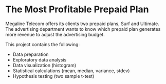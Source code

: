 
# The Most Profitable Prepaid Plan

Megaline Telecom offers its clients two prepaid plans, Surf and Ultimate. The advertising department wants to know which prepaid plan generates more revenue to adjust the advertising budget.

This project contains the following:
* Data preparation
* Exploratory data analysis
* Data visualization (histogram)
* Statistical calculations (mean, median, variance, stdev) 
* Hypothesis testing (two sample t-test)


